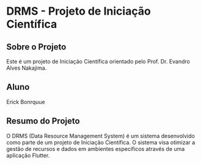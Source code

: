 # DRMS - Projeto de Iniciação Científica

## Sobre o Projeto
Este é um projeto de Iniciação Científica orientado pelo Prof. Dr. Evandro Alves Nakajima.

## Aluno
Erick Bonrquue

## Resumo do Projeto
O DRMS (Data Resource Management System) é um sistema desenvolvido como parte de um projeto de Iniciação Científica. O sistema visa otimizar a gestão de recursos e dados em ambientes específicos através de uma aplicação Flutter.